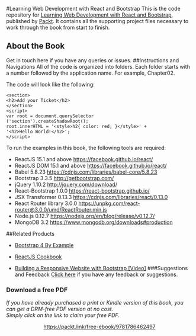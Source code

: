 #Learning Web Development with React and Bootstrap
This is the code repository for [Learning Web Development with React and Bootstrap](https://www.packtpub.com/web-development/learning-web-development-react-and-bootstrap?utm_source=github&utm_medium=repository&utm_campaign=9781786462497), published by [Packt](https://www.packtpub.com). It contains all the supporting project files necessary to work through the book from start to finish.
## About the Book
Get in touch here if you have any queries or issues.
##Instructions and Navigations
All of the code is organized into folders. Each folder starts with a number followed by the application name. For example, Chapter02.



The code will look like the following:
```
<section>
<h2>Add your Ticket</h2>
</section>
<script>
var root = document.querySelector
('section').createShadowRoot();
root.innerHTML = '<style>h2{ color: red; }</style>' +
'<h2>Hello World!</h2>';
</script>
```

To run the examples in this book, the following tools are required:
* ReactJS 15.1 and above https://facebook.github.io/react/
* ReactJS DOM 15.1 and above https://facebook.github.io/react/
* Babel 5.8.23 https://cdnjs.com/libraries/babel-core/5.8.23
* Bootstrap 3.3.5 http://getbootstrap.com/
* jQuery 1.10.2 http://jquery.com/download/
* React-Bootstrap 1.0.0 https://react-bootstrap.github.io/
* JSX Transformer 0.13.3 https://cdnjs.com/libraries/react/0.13.0
* React Router library 3.0.0 https://unpkg.com/react-router@3.0.0/umd/ReactRouter.min.js
* Node.js 0.12.7 https://nodejs.org/en/blog/release/v0.12.7/
* MongoDB 3.2 https://www.mongodb.org/downloads#production


##Related Products
* [Bootstrap 4 By Example](https://www.packtpub.com/web-development/bootstrap-4-example?utm_source=github&utm_medium=repository&utm_campaign=9781785288876)

* [ReactJS Cookbook](https://www.packtpub.com/web-development/reactjs-cookbook?utm_source=github&utm_medium=repository&utm_campaign=9781783980727)

* [Building a Responsive Website with Bootstrap [Video]](https://www.packtpub.com/web-development/building-responsive-website-bootstrap-video?utm_source=github&utm_medium=repository&utm_campaign=9781782164982)
###Suggestions and Feedback
[Click here](https://docs.google.com/forms/d/e/1FAIpQLSe5qwunkGf6PUvzPirPDtuy1Du5Rlzew23UBp2S-P3wB-GcwQ/viewform) if you have any feedback or suggestions.
### Download a free PDF

 <i>If you have already purchased a print or Kindle version of this book, you can get a DRM-free PDF version at no cost.<br>Simply click on the link to claim your free PDF.</i>
<p align="center"> <a href="https://packt.link/free-ebook/9781786462497">https://packt.link/free-ebook/9781786462497 </a> </p>